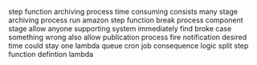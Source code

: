 step function archiving process time consuming consists many stage archiving process run amazon step function break process component stage allow anyone supporting system immediately find broke case something wrong also allow publication process fire notification desired time could stay one lambda queue cron job consequence logic split step function defintion lambda